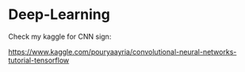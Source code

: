 # Deep-Learning

Check my kaggle for CNN sign:

https://www.kaggle.com/pouryaayria/convolutional-neural-networks-tutorial-tensorflow

